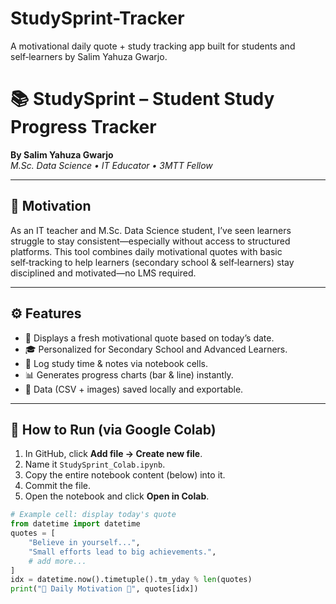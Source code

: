 # StudySprint-Tracker
A motivational daily quote + study tracking app built for students and self‑learners by Salim Yahuza Gwarjo.

# 📚 StudySprint – Student Study Progress Tracker

**By Salim Yahuza Gwarjo**  
*M.Sc. Data Science • IT Educator • 3MTT Fellow*

---

## 🎯 Motivation

As an IT teacher and M.Sc. Data Science student, I’ve seen learners struggle to stay consistent—especially without access to structured platforms. This tool combines daily motivational quotes with basic self‑tracking to help learners (secondary school & self‑learners) stay disciplined and motivated—no LMS required.

---

## ⚙️ Features

- 🌟 Displays a fresh motivational quote based on today’s date.
- 🎓 Personalized for Secondary School and Advanced Learners.
- 📝 Log study time & notes via notebook cells.
- 📊 Generates progress charts (bar & line) instantly.
- 💾 Data (CSV + images) saved locally and exportable.

---

## 🚀 How to Run (via Google Colab)

1. In GitHub, click **Add file → Create new file**.
2. Name it `StudySprint_Colab.ipynb`.
3. Copy the entire notebook content (below) into it.
4. Commit the file.
5. Open the notebook and click **Open in Colab**.

```python
# Example cell: display today's quote
from datetime import datetime
quotes = [
    "Believe in yourself...",
    "Small efforts lead to big achievements.",
    # add more...
]
idx = datetime.now().timetuple().tm_yday % len(quotes)
print("🌟 Daily Motivation 🌟", quotes[idx])
